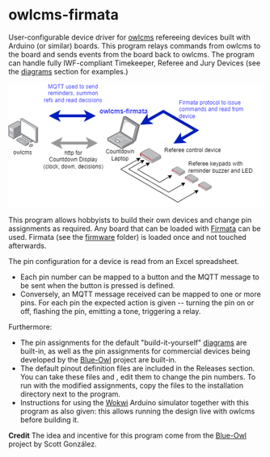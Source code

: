 # owlcms-firmata
User-configurable device driver for [owlcms](https://owlcms.github.io/owlcms4-prerelease/#/index) refereeing devices built with Arduino (or similar) boards. This program relays commands from owlcms to the board and sends events from the board back to owlcms.  The program can handle fully IWF-compliant Timekeeper, Referee and Jury Devices (see the [diagrams](https://github.com/owlcms/owlcms-firmata/tree/main/diagrams) section for examples.)

![overview](docs/img/overview.png)

This program allows hobbyists to build their own devices and change pin assignments as required.  Any board that can be loaded with  [Firmata](https://github.com/firmata/protocol) can be used. Firmata (see the [firmware](https://github.com/owlcms/owlcms-firmata/tree/main/firmware) folder) is loaded once and not touched afterwards.

The pin configuration for a device is read from an Excel spreadsheet.  

- Each pin number can be mapped to a button and the MQTT message to be sent when the button is pressed is defined.
- Conversely, an MQTT message received can be mapped to one or more pins.  For each pin the expected action is given -- turning the pin on or off, flashing the pin, emitting a tone, triggering a relay. 

Furthermore:
- The pin assignments for the default "build-it-yourself" [diagrams](https://github.com/owlcms/owlcms-firmata/tree/main/diagrams) are built-in, as well as the pin assignments for commercial devices being developed by the [Blue-Owl](https://github.com/scottgonzalez/blue-owl) project are built-in. 
- The default pinout definition files are included in the Releases section.  You can take these files and , edit them to change the pin numbers.  To run with the modified assignments, copy the files to the installation directory next to the program.
- Instructions for using the [Wokwi](https://docs.wokwi.com) Arduino simulator together with this program as also given: this allows running the design live with owlcms before building it.

**Credit** The idea and incentive for this program come from the [Blue-Owl](https://github.com/scottgonzalez/blue-owl) project by Scott González.   
